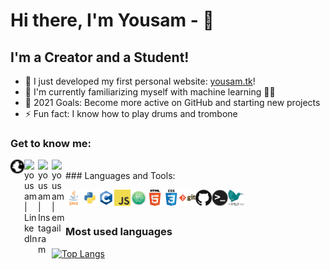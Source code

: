 # Hi there, I'm Yousam - 👋

## I'm a Creator and a Student!

- 🔭 I just developed my first personal website: [yousam.tk][website]!
- 🌱 I'm currently familiarizing myself with machine learning 👨‍💻
- 🥅 2021 Goals: Become more active on GitHub and starting new projects
- ⚡ Fun fact: I know how to play drums and trombone


### Get to know me:

[<img align="left" alt="codeSTACKr.com" width="22px" src="https://raw.githubusercontent.com/iconic/open-iconic/master/svg/globe.svg" />][website]
[<img align="left" alt="yousam | LinkedIn" width="22px" src="https://cdn.jsdelivr.net/npm/simple-icons@v3/icons/linkedin.svg" />][linkedin]
[<img align="left" alt="yousam | Instagram" width="22px" src="https://cdn.jsdelivr.net/npm/simple-icons@v3/icons/instagram.svg" />][instagram]
[<img align="left" alt="yousam | email" width="22px" src="https://cdn.jsdelivr.net/npm/simple-icons@v3/icons/gmail.svg" />][email]

<br />
### Languages and Tools:

[<img align="left" alt="Python" width="26px" src="https://raw.githubusercontent.com/github/explore/80688e429a7d4ef2fca1e82350fe8e3517d3494d/topics/java/java.png" />][website]
[<img align="left" alt="Python" width="26px" src="https://raw.githubusercontent.com/github/explore/80688e429a7d4ef2fca1e82350fe8e3517d3494d/topics/python/python.png" />][website]
[<img align="left" alt="C" width="26px" src="https://raw.githubusercontent.com/github/explore/80688e429a7d4ef2fca1e82350fe8e3517d3494d/topics/c/c.png" />][website]
[<img align="left" alt="JavaScript" width="26px" src="https://raw.githubusercontent.com/github/explore/80688e429a7d4ef2fca1e82350fe8e3517d3494d/topics/javascript/javascript.png" />][website]
[<img align="left" alt="Atom" width="26px" src="https://raw.githubusercontent.com/github/explore/80688e429a7d4ef2fca1e82350fe8e3517d3494d/topics/atom/atom.png" />][website]
[<img align="left" alt="HTML5" width="26px" src="https://raw.githubusercontent.com/github/explore/80688e429a7d4ef2fca1e82350fe8e3517d3494d/topics/html/html.png" />][website]
[<img align="left" alt="CSS3" width="26px" src="https://raw.githubusercontent.com/github/explore/80688e429a7d4ef2fca1e82350fe8e3517d3494d/topics/css/css.png" />][website]
[<img align="left" alt="Git" width="26px" src="https://raw.githubusercontent.com/github/explore/80688e429a7d4ef2fca1e82350fe8e3517d3494d/topics/git/git.png" />][website]
[<img align="left" alt="GitHub" width="26px" src="https://raw.githubusercontent.com/github/explore/78df643247d429f6cc873026c0622819ad797942/topics/github/github.png" />][website]
[<img align="left" alt="Terminal" width="26px" src="https://raw.githubusercontent.com/github/explore/80688e429a7d4ef2fca1e82350fe8e3517d3494d/topics/terminal/terminal.png" />][website]
[<img align="left" alt="LaTeX" width="26px" src="https://raw.githubusercontent.com/github/explore/80688e429a7d4ef2fca1e82350fe8e3517d3494d/topics/latex/latex.png" />][website]

<br />
<br />

### Most used languages
[![Top Langs](https://github-readme-stats.vercel.app/api/top-langs/?username=yousamasham&layout=compact&langs_count=10)](https://github.com/anuraghazra/github-readme-stats)

[website]: https://yousam.ml
[course]: http://vsCodeHero.com
[instagram]: https://www.instagram.com/yousam_/
[linkedin]: https://linkedin.com/in/yousamasham
[email]: mailto:ashamy1@mcmaster.ca
